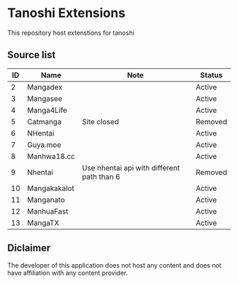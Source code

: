 # Tanoshi Extensions
This repository host extenstions for tanoshi

## Source list
| ID  | Name         | Note                                       | Status  |
| --- | ------------ | ------------------------------------------ | ------- |
| 2   | Mangadex     |                                            | Active  |
| 3   | Mangasee     |                                            | Active  |
| 4   | Manga4Life   |                                            | Active  |
| 5   | Catmanga     | Site closed                                | Removed |
| 6   | NHentai      |                                            | Active  |
| 7   | Guya.moe     |                                            | Active  |
| 8   | Manhwa18.cc  |                                            | Active  |
| 9   | Nhentai      | Use nhentai api with different path than 6 | Removed |
| 10  | Mangakakalot |                                            | Active  |
| 11  | Manganato    |                                            | Active  |
| 12  | ManhuaFast   |                                            | Active  |
| 13  | MangaTX      |                                            | Active  |


## Diclaimer
The developer of this application does not host any content and does not have affiliation with any content provider.

